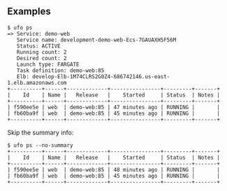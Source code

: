 ## Examples

    $ ufo ps
    => Service: demo-web
       Service name: development-demo-web-Ecs-7GAUAXH5F56M
       Status: ACTIVE
       Running count: 2
       Desired count: 2
       Launch type: FARGATE
       Task definition: demo-web:85
       Elb: develop-Elb-1M74CLRS2G0Z4-686742146.us-east-1.elb.amazonaws.com
    +----------+------+-------------+----------------+---------+-------+
    |    Id    | Name |   Release   |    Started     | Status  | Notes |
    +----------+------+-------------+----------------+---------+-------+
    | f590ee5e | web  | demo-web:85 | 47 minutes ago | RUNNING |       |
    | fb60ba9f | web  | demo-web:85 | 45 minutes ago | RUNNING |       |
    +----------+------+-------------+----------------+---------+-------+

Skip the summary info:

    $ ufo ps --no-summary
    +----------+------+-------------+----------------+---------+-------+
    |    Id    | Name |   Release   |    Started     | Status  | Notes |
    +----------+------+-------------+----------------+---------+-------+
    | f590ee5e | web  | demo-web:85 | 48 minutes ago | RUNNING |       |
    | fb60ba9f | web  | demo-web:85 | 45 minutes ago | RUNNING |       |
    +----------+------+-------------+----------------+---------+-------+
